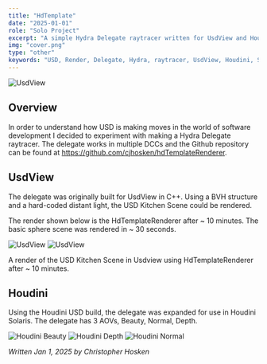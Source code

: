 ```yaml
---
title: "HdTemplate"
date: "2025-01-01"
role: "Solo Project"
excerpt: "A simple Hydra Delegate raytracer written for UsdView and Houdini Solaris."
img: "cover.png"
type: "other"
keywords: "USD, Render, Delegate, Hydra, raytracer, UsdView, Houdini, Solaris, Christopher Hosken, hdTemplate, hdDelegate, hdRender, CGI, VFX"
---
```


![UsdView](/images/content/hdtemplate/cover.png)

## Overview

In order to understand how USD is making moves in the world of software development I decided to experiment with making a Hydra Delegate raytracer. The delegate works in multiple DCCs and the Github repository can be found at https://github.com/cjhosken/hdTemplateRenderer.

## UsdView

The delegate was originally built for UsdView in C++. Using a BVH structure and a hard-coded distant light, the USD Kitchen Scene could be rendered. 

The render shown below is the HdTemplateRenderer after ~ 10 minutes. The basic sphere scene was rendered in ~ 30 seconds.

![UsdView](/images/content/hdtemplate/cover.png)
![UsdView](/images/content/hdtemplate/simple.png)

A render of the USD Kitchen Scene in Usdview using HdTemplateRenderer after ~ 10 minutes.

## Houdini

Using the Houdini USD build, the delegate was expanded for use in Houdini Solaris. The delegate has 3 AOVs, Beauty, Normal, Depth.

![Houdini Beauty](/images/content/hdtemplate/hou_beauty.png)
![Houdini Depth](/images/content/hdtemplate/hou_depth.png)
![Houdini Normal](/images/content/hdtemplate/hou_normal.png)

*Written Jan 1, 2025 by Christopher Hosken*